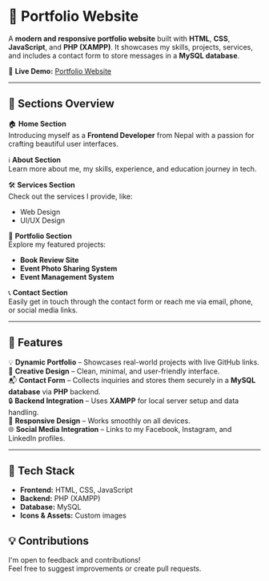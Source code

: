 # 💼 Portfolio Website

A **modern and responsive portfolio website** built with **HTML**, **CSS**, **JavaScript**, and **PHP (XAMPP)**. It showcases my skills, projects, services, and includes a contact form to store messages in a **MySQL database**.

🔗 **Live Demo:** [Portfolio Website](https://manjilxtha.github.io/-Portfolio-Website/)  

---

## 🔹 Sections Overview

🏠 **Home Section**  
Introducing myself as a **Frontend Developer** from Nepal with a passion for crafting beautiful user interfaces.

ℹ️ **About Section**  
Learn more about me, my skills, experience, and education journey in tech.

🛠️ **Services Section**  
Check out the services I provide, like:
- Web Design
- UI/UX Design

📂 **Portfolio Section**  
Explore my featured projects:
- **Book Review Site**
- **Event Photo Sharing System**
- **Event Management System**

📞 **Contact Section**  
Easily get in touch through the contact form or reach me via email, phone, or social media links.

---

## 🔹 Features

💡 **Dynamic Portfolio** – Showcases real-world projects with live GitHub links.  
🎨 **Creative Design** – Clean, minimal, and user-friendly interface.  
📬 **Contact Form** – Collects inquiries and stores them securely in a **MySQL database** via **PHP** backend.  
🔒 **Backend Integration** – Uses **XAMPP** for local server setup and data handling.  
📱 **Responsive Design** – Works smoothly on all devices.  
🌐 **Social Media Integration** – Links to my Facebook, Instagram, and LinkedIn profiles.

---

## 🔧 Tech Stack

- **Frontend:** HTML, CSS, JavaScript  
- **Backend:** PHP (XAMPP)  
- **Database:** MySQL  
- **Icons & Assets:** Custom images  

## 💡 Contributions

I'm open to feedback and contributions!  
Feel free to suggest improvements or create pull requests.
